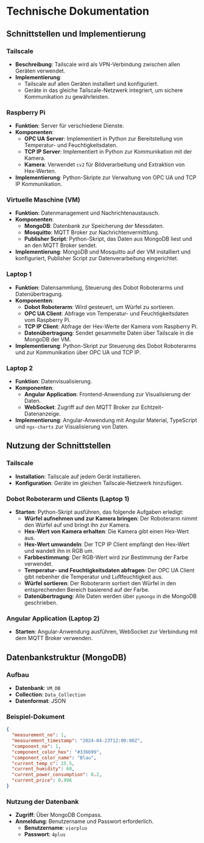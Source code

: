 # Technische Dokumentation

## Schnittstellen und Implementierung

### Tailscale

- **Beschreibung**: Tailscale wird als VPN-Verbindung zwischen allen Geräten verwendet.
- **Implementierung**:
  - Tailscale auf allen Geräten installiert und konfiguriert.
  - Geräte in das gleiche Tailscale-Netzwerk integriert, um sichere Kommunikation zu gewährleisten.

### Raspberry Pi

- **Funktion**: Server für verschiedene Dienste.
- **Komponenten**:
  - **OPC UA Server**: Implementiert in Python zur Bereitstellung von Temperatur- und Feuchtigkeitsdaten.
  - **TCP IP Server**: Implementiert in Python zur Kommunikation mit der Kamera.
  - **Kamera**: Verwendet `cv2` für Bildverarbeitung und Extraktion von Hex-Werten.
- **Implementierung**: Python-Skripte zur Verwaltung von OPC UA und TCP IP Kommunikation.

### Virtuelle Maschine (VM)

- **Funktion**: Datenmanagement und Nachrichtenaustausch.
- **Komponenten**:
  - **MongoDB**: Datenbank zur Speicherung der Messdaten.
  - **Mosquitto**: MQTT Broker zur Nachrichtenvermittlung.
  - **Publisher Script**: Python-Skript, das Daten aus MongoDB liest und an den MQTT Broker sendet.
- **Implementierung**: MongoDB und Mosquitto auf der VM installiert und konfiguriert, Publisher Script zur Datenverarbeitung eingerichtet.

### Laptop 1

- **Funktion**: Datensammlung, Steuerung des Dobot Roboterarms und Datenübertragung.
- **Komponenten**:
  - **Dobot Roboterarm**: Wird gesteuert, um Würfel zu sortieren.
  - **OPC UA Client**: Abfrage von Temperatur- und Feuchtigkeitsdaten vom Raspberry Pi.
  - **TCP IP Client**: Abfrage der Hex-Werte der Kamera vom Raspberry Pi.
  - **Datenübertragung**: Sendet gesammelte Daten über Tailscale in die MongoDB der VM.
- **Implementierung**: Python-Skript zur Steuerung des Dobot Roboterarms und zur Kommunikation über OPC UA und TCP IP.

### Laptop 2

- **Funktion**: Datenvisualisierung.
- **Komponenten**:
  - **Angular Application**: Frontend-Anwendung zur Visualisierung der Daten.
  - **WebSocket**: Zugriff auf den MQTT Broker zur Echtzeit-Datenanzeige.
- **Implementierung**: Angular-Anwendung mit Angular Material, TypeScript und `ngx-charts` zur Visualisierung von Daten.

## Nutzung der Schnittstellen

### Tailscale

- **Installation**: Tailscale auf jedem Gerät installieren.
- **Konfiguration**: Geräte im gleichen Tailscale-Netzwerk hinzufügen.

### Dobot Roboterarm und Clients (Laptop 1)

- **Starten**: Python-Skript ausführen, das folgende Aufgaben erledigt:
  - **Würfel aufnehmen und zur Kamera bringen**: Der Roboterarm nimmt den Würfel auf und bringt ihn zur Kamera.
  - **Hex-Wert von Kamera erhalten**: Die Kamera gibt einen Hex-Wert aus.
  - **Hex-Wert umwandeln**: Der TCP IP Client empfängt den Hex-Wert und wandelt ihn in RGB um.
  - **Farbbestimmung**: Der RGB-Wert wird zur Bestimmung der Farbe verwendet.
  - **Temperatur- und Feuchtigkeitsdaten abfragen**: Der OPC UA Client gibt nebenher die Temperatur und Luftfeuchtigkeit aus.
  - **Würfel sortieren**: Der Roboterarm sortiert den Würfel in den entsprechenden Bereich basierend auf der Farbe.
  - **Datenübertragung**: Alle Daten werden über `pymongo` in die MongoDB geschrieben.

### Angular Application (Laptop 2)

- **Starten**: Angular-Anwendung ausführen, WebSocket zur Verbindung mit dem MQTT Broker verwenden.

## Datenbankstruktur (MongoDB)

### Aufbau

- **Datenbank**: `VM_DB`
- **Collection**: `Data_Collection`
- **Datenformat**: JSON

### Beispiel-Dokument

```json
{
  "measurement_no": 1,
  "measurement_timestamp": "2024-04-23T12:00:00Z",
  "component_no": 1,
  "component_color_hex": "#336699",
  "component_color_name": "Blau",
  "current_temp_c": 25.5,
  "current_humidity": 60,
  "current_power_consumption": 0.2,
  "current_price": 0.996
}
```

### Nutzung der Datenbank

- **Zugriff**: Über MongoDB Compass.
- **Anmeldung**: Benutzername und Passwort erforderlich.
  - **Benutzername**: `vierplus`
  - **Passwort**: `4plus`
